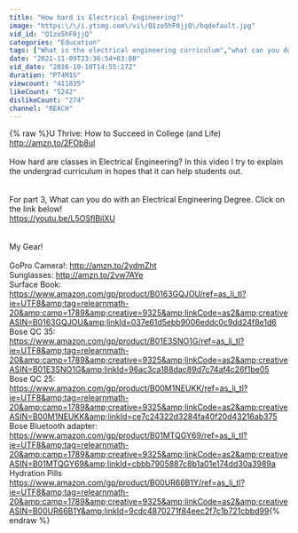 ```yaml
---
title: "How hard is Electrical Engineering?"
image: "https:\/\/i.ytimg.com\/vi\/Q1zo5hF0jjQ\/hqdefault.jpg"
vid_id: "Q1zo5hF0jjQ"
categories: "Education"
tags: ["What is the electrical engineering curriculum","what can you do with an electrical engineering degree?","Should i major in engineering?"]
date: "2021-11-09T23:36:54+03:00"
vid_date: "2016-10-10T14:55:27Z"
duration: "PT4M1S"
viewcount: "411835"
likeCount: "5242"
dislikeCount: "274"
channel: "REACH"
---
```

{% raw %}U Thrive: How to Succeed in College (and Life)<br /><a rel="nofollow" target="blank" href="http://amzn.to/2FOb8ul">http://amzn.to/2FOb8ul</a><br /><br />How hard are classes in Electrical Engineering? In this video I try to explain the undergrad curriculum in hopes that it can help students out. <br /><br /><br />For part 3, What can you do with an Electrical Engineering Degree. Click on the link below!<br /><a rel="nofollow" target="blank" href="https://youtu.be/L5OSflBilXU">https://youtu.be/L5OSflBilXU</a><br /><br /><br />My Gear!<br /><br />GoPro Camera!: <a rel="nofollow" target="blank" href="http://amzn.to/2ydmZht">http://amzn.to/2ydmZht</a><br />Sunglasses: <a rel="nofollow" target="blank" href="http://amzn.to/2vw7AYe">http://amzn.to/2vw7AYe</a><br />Surface Book: <br /><a rel="nofollow" target="blank" href="https://www.amazon.com/gp/product/B0163GQJOU/ref=as_li_tl?ie=UTF8&amp;tag=relearnmath-20&amp;camp=1789&amp;creative=9325&amp;linkCode=as2&amp;creativeASIN=B0163GQJOU&amp;linkId=037e61d5ebb9006eddc0c9dd24f8e1d6">https://www.amazon.com/gp/product/B0163GQJOU/ref=as_li_tl?ie=UTF8&amp;tag=relearnmath-20&amp;camp=1789&amp;creative=9325&amp;linkCode=as2&amp;creativeASIN=B0163GQJOU&amp;linkId=037e61d5ebb9006eddc0c9dd24f8e1d6</a><br />Bose QC 35:<br /><a rel="nofollow" target="blank" href="https://www.amazon.com/gp/product/B01E3SNO1G/ref=as_li_tl?ie=UTF8&amp;tag=relearnmath-20&amp;camp=1789&amp;creative=9325&amp;linkCode=as2&amp;creativeASIN=B01E3SNO1G&amp;linkId=96ac3ca188dac89d7c74af4c26f1be05">https://www.amazon.com/gp/product/B01E3SNO1G/ref=as_li_tl?ie=UTF8&amp;tag=relearnmath-20&amp;camp=1789&amp;creative=9325&amp;linkCode=as2&amp;creativeASIN=B01E3SNO1G&amp;linkId=96ac3ca188dac89d7c74af4c26f1be05</a><br />Bose QC 25:<br /><a rel="nofollow" target="blank" href="https://www.amazon.com/gp/product/B00M1NEUKK/ref=as_li_tl?ie=UTF8&amp;tag=relearnmath-20&amp;camp=1789&amp;creative=9325&amp;linkCode=as2&amp;creativeASIN=B00M1NEUKK&amp;linkId=ce7c24322d3284fa40f20d43216ab375">https://www.amazon.com/gp/product/B00M1NEUKK/ref=as_li_tl?ie=UTF8&amp;tag=relearnmath-20&amp;camp=1789&amp;creative=9325&amp;linkCode=as2&amp;creativeASIN=B00M1NEUKK&amp;linkId=ce7c24322d3284fa40f20d43216ab375</a><br />Bose Bluetooth adapter:<br /><a rel="nofollow" target="blank" href="https://www.amazon.com/gp/product/B01MTQGY69/ref=as_li_tl?ie=UTF8&amp;tag=relearnmath-20&amp;camp=1789&amp;creative=9325&amp;linkCode=as2&amp;creativeASIN=B01MTQGY69&amp;linkId=cbbb7905887c8b1a01e174dd30a3989a">https://www.amazon.com/gp/product/B01MTQGY69/ref=as_li_tl?ie=UTF8&amp;tag=relearnmath-20&amp;camp=1789&amp;creative=9325&amp;linkCode=as2&amp;creativeASIN=B01MTQGY69&amp;linkId=cbbb7905887c8b1a01e174dd30a3989a</a><br />Hydration Pills<br /><a rel="nofollow" target="blank" href="https://www.amazon.com/gp/product/B00UR66B1Y/ref=as_li_tl?ie=UTF8&amp;tag=relearnmath-20&amp;camp=1789&amp;creative=9325&amp;linkCode=as2&amp;creativeASIN=B00UR66B1Y&amp;linkId=9cdc4870271f84eec2f7c1b721cbbd99">https://www.amazon.com/gp/product/B00UR66B1Y/ref=as_li_tl?ie=UTF8&amp;tag=relearnmath-20&amp;camp=1789&amp;creative=9325&amp;linkCode=as2&amp;creativeASIN=B00UR66B1Y&amp;linkId=9cdc4870271f84eec2f7c1b721cbbd99</a>{% endraw %}
